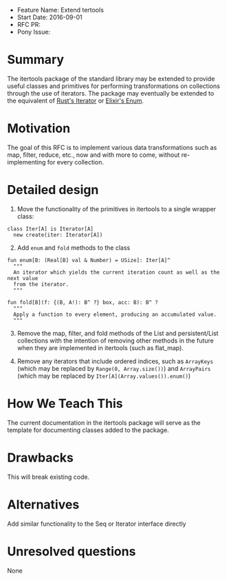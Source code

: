 - Feature Name: Extend tertools
- Start Date: 2016-09-01
- RFC PR: 
- Pony Issue: 

# Summary

The itertools package of the standard library may be extended to provide useful classes and primitives for performing transformations on collections through the use of iterators. The package may eventually be extended to the equivalent of [Rust's Iterator](https://doc.rust-lang.org/std/iter/trait.Iterator.html) or [Elixir's Enum](http://elixir-lang.org/docs/stable/elixir/Enum.html).

# Motivation

The goal of this RFC is to implement various data transformations such as map, filter, reduce, etc., now and with more to come, without re-implementing for every collection.

# Detailed design

1. Move the functionality of the primitives in itertools to a single wrapper class:
  
  ```pony
  class Iter[A] is Iterator[A]
    new create(iter: Iterator[A])
  ```
2. Add `enum` and `fold` methods to the class
  ```pony
  fun enum[B: (Real[B] val & Number) = USize]: Iter[A]^
    """
    An iterator which yields the current iteration count as well as the next value
    from the iterator.
    """
  
  fun fold[B](f: {(B, A!): B^ ?} box, acc: B): B^ ?
    """
    Apply a function to every element, producing an accumulated value.
    """
  ```

3. Remove the map, filter, and fold methods of the List and persistent/List collections with the intention of removing other methods in the future when they are implemented in itertools (such as flat_map).

4. Remove any iterators that include ordered indices, such as `ArrayKeys` (which may be replaced by `Range(0, Array.size())`) and `ArrayPairs` (which may be replaced by `Iter[A](Array.values()).enum()`)

# How We Teach This

The current documentation in the itertools package will serve as the template for documenting classes added to the package.

# Drawbacks

This will break existing code.

# Alternatives

Add similar functionality to the Seq or Iterator interface directly

# Unresolved questions

None
